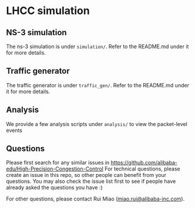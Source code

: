 # LHCC simulation


## NS-3 simulation
The ns-3 simulation is under `simulation/`. Refer to the README.md under it for more details.

## Traffic generator
The traffic generator is under `traffic_gen/`. Refer to the README.md under it for more details.

## Analysis
We provide a few analysis scripts under `analysis/` to view the packet-level events


## Questions
Please first search for any similar issues in https://github.com/alibaba-edu/High-Precision-Congestion-Control
For technical questions, please create an issue in this repo, so other people can benefit from your questions. 
You may also check the issue list first to see if people have already asked the questions you have :)

For other questions, please contact Rui Miao (miao.rui@alibaba-inc.com).
